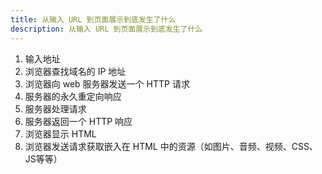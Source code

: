 ```yaml
---
title: 从输入 URL 到页面展示到底发生了什么
description: 从输入 URL 到页面展示到底发生了什么
---
```


1. 输入地址
2. 浏览器查找域名的 IP 地址
3. 浏览器向 web 服务器发送一个 HTTP 请求
4. 服务器的永久重定向响应
5. 服务器处理请求
6. 服务器返回一个 HTTP 响应
7. 浏览器显示 HTML
8. 浏览器发送请求获取嵌入在 HTML 中的资源（如图片、音频、视频、CSS、JS等等）